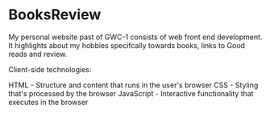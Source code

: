 # BooksReview
My personal website past of GWC-1 consists of web front end development. It highlights about my hobbies specifcally towards books, links to Good reads and review.

Client-side technologies:

HTML - Structure and content that runs in the user's browser
CSS - Styling that's processed by the browser
JavaScript - Interactive functionality that executes in the browser
